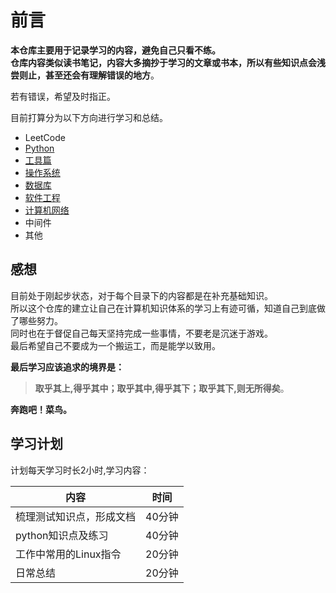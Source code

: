 # 前言  

**本仓库主要用于记录学习的内容，避免自己只看不练。  
仓库内容类似读书笔记，内容大多摘抄于学习的文章或书本，所以有些知识点会浅尝则止，甚至还会有理解错误的地方**。

若有错误，希望及时指正。

目前打算分为以下方向进行学习和总结。

- LeetCode
- [Python](https://github.com/MyPocketFullOfMoney/MySkill001/tree/master/Python)
- [工具篇](https://github.com/MyPocketFullOfMoney/MySkill001/tree/master/%E5%B7%A5%E5%85%B7)
- [操作系统](https://github.com/MyPocketFullOfMoney/MySkill001/tree/master/%E6%93%8D%E4%BD%9C%E7%B3%BB%E7%BB%9F)
- [数据库](https://github.com/MyPocketFullOfMoney/MySkill001/tree/master/%E6%95%B0%E6%8D%AE%E5%BA%93)
- [软件工程](https://github.com/MyPocketFullOfMoney/MySkill001/tree/master/%E8%BD%AF%E4%BB%B6%E5%B7%A5%E7%A8%8B)
- [计算机网络](https://github.com/MyPocketFullOfMoney/MySkill001/blob/master/%E8%AE%A1%E7%AE%97%E6%9C%BA%E7%BD%91%E7%BB%9C/%E8%AE%A1%E7%AE%97%E6%9C%BA%E7%BD%91%E7%BB%9C%E7%9F%A5%E8%AF%86.md)
- 中间件
- 其他

## 感想

目前处于刚起步状态，对于每个目录下的内容都是在补充基础知识。  
所以这个仓库的建立让自己在计算机知识体系的学习上有迹可循，知道自己到底做了哪些努力。  
同时也在于督促自己每天坚持完成一些事情，不要老是沉迷于游戏。  
最后希望自己不要成为一个搬运工，而是能学以致用。

**最后学习应该追求的境界是：**
>**取乎其上,得乎其中；取乎其中,得乎其下；取乎其下,则无所得矣**。

**奔跑吧！菜鸟。**

## 学习计划  

计划每天学习时长2小时,学习内容：  

| 内容 | 时间 |  
| ----| -----|  
| 梳理测试知识点，形成文档 | 40分钟 |  
| python知识点及练习      | 40分钟 |  
| 工作中常用的Linux指令   | 20分钟 |  
| 日常总结               | 20分钟 |

